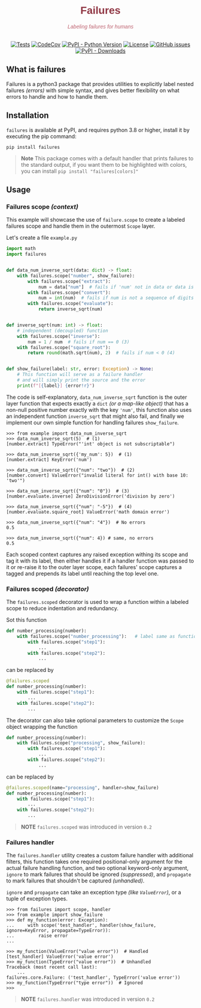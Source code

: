 <div id="readme_header" style="text-align: center">
<h1 style="color: #913946ff; font-family: Candara, sans-serif;">Failures</h1>
<p style="color: #bf6572; font-family: Candara, sans-serif; font-style: italic">Labeling failures for humans</p>
<br/>
<a href="https://github.com/mediadnan/Failures/actions/workflows/tests.yml" target="_blank"><img src="https://github.com/mediadnan/Failures/actions/workflows/tests.yml/badge.svg" alt="Tests"/></a>
<a href="https://codecov.io/gh/mediadnan/Failures" target="_blank"><img src="https://codecov.io/gh/mediadnan/Failures/branch/main/graph/badge.svg?token=E58PJ3OFME" alt="CodeCov"/></a>
<a href="https://www.python.org/downloads/" target="_blank"><img src="https://img.shields.io/pypi/pyversions/failures" alt="PyPI - Python Version"/></a>
<a href="https://en.wikipedia.org/wiki/MIT_License" target="_blank"><img src="https://img.shields.io/github/license/mediadnan/failures" alt="License"/></a>
<a href="https://github.com/mediadnan/Failures/issues" target="_blank"><img src="https://img.shields.io/github/issues/mediadnan/failures" alt="GitHub issues" /></a>
<a href="https://pypi.org/project/failures/" target="_blank"><img alt="PyPI - Downloads" src="https://img.shields.io/pypi/dm/failures"></a>
</div>

## What is failures
Failures is a python3 package that provides utilities to explicitly label nested
failures _(errors)_ with simple syntax, and gives better flexibility on what errors
to handle and how to handle them.

## Installation
``failures`` is available at PyPI, and requires python 3.8 or higher,
install it by executing the pip command:

```shell
pip install failures
```

> **Note**
> This package comes with a default handler that prints failures to the standard output,
> if you want them to be highlighted with colors, you can install ``pip install "failures[colors]"``

## Usage
### Failures scope _(context)_ 
This example will showcase the use of ``failure.scope`` to create a labeled failures scope and handle them
in the outermost ``Scope`` layer.

Let's create a file ``example.py``
````python
import math
import failures


def data_num_inverse_sqrt(data: dict) -> float:
    with failures.scope("number", show_failure):
        with failures.scope("extract"):
            num = data["num"]  # fails if 'num' not in data or data is not a dict (1)
        with failures.scope("convert"):
            num = int(num)  # fails if num is not a sequence of digits (2)
        with failures.scope("evaluate"):
            return inverse_sqrt(num)


def inverse_sqrt(num: int) -> float:
    # independent (decoupled) function
    with failures.scope("inverse"):
        num = 1 / num  # fails if num == 0 (3)
    with failures.scope("square_root"):
        return round(math.sqrt(num), 2)  # fails if num < 0 (4)


def show_failure(label: str, error: Exception) -> None:
    # This function will serve as a failure handler
    # and will simply print the source and the error
    print(f"[{label}] {error!r}")

````
The code is self-explanatory, ``data_num_inverse_sqrt`` function is the outer layer function that expects
exactly a ``dict`` _(or a map-like object)_ that has a non-null positive number exactly with the key ``'num'``,
this function also uses an independent function ``inverse_sqrt`` that might also fail,
and finally we implement our own simple function for handling failures ``show_failure``.

````pycon
>>> from example import data_num_inverse_sqrt
>>> data_num_inverse_sqrt(5)  # (1)
[number.extract] TypeError("'int' object is not subscriptable")

>>> data_num_inverse_sqrt({'my_num': 5})  # (1)
[number.extract] KeyError('num')

>>> data_num_inverse_sqrt({"num": "two"})  # (2)
[number.convert] ValueError("invalid literal for int() with base 10: 'two'")

>>> data_num_inverse_sqrt({"num": "0"})  # (3)
[number.evaluate.inverse] ZeroDivisionError('division by zero')

>>> data_num_inverse_sqrt({"num": "-5"})  # (4)
[number.evaluate.square_root] ValueError('math domain error')

>>> data_num_inverse_sqrt({"num": "4"})  # No errors
0.5

>>> data_num_inverse_sqrt({"num": 4}) # same, no errors
0.5
````
Each scoped context captures any raised exception withing its scope and tag it with its label,
then either handles it if a handler function was passed to it or re-raise it to the outer layer
scope, each failures' scope captures a tagged and prepends its label until reaching the top level one. 

### Failures scoped _(decorator)_
The ``failures.scoped`` decorator is used to wrap a function within a labeled
scope to reduce indentation and redundancy.

Sot this function
````python
def number_processing(number):
    with failures.scope("number_processing"):   # label same as function name
        with failures.scope("step1"):
            ...
        with failures.scope("step2"):
            ...
````
can be replaced by
````python
@failures.scoped
def number_processing(number):
    with failures.scope("step1"):
        ...
    with failures.scope("step2"):
        ...
````
The decorator can also take optional parameters to customize the ``Scope`` object wrapping the function
````python
def number_processing(number):
    with failures.scope("processing", show_failure):
        with failures.scope("step1"):
            ...
        with failures.scope("step2"):
            ...
````
can be replaced by
````python
@failures.scoped(name="processing", handler=show_failure)
def number_processing(number):
    with failures.scope("step1"):
        ...
    with failures.scope("step2"):
        ...
````
> **NOTE**
> ``failures.scoped`` was introduced in version ``0.2`` 

### Failures handler
The ``failures.handler`` utility creates a custom failure handler with additional filters,
this function takes one required positional-only argument for the actual failure handling function,
and two optional keyword-only argument, ``ignore`` to mark failures that should be ignored _(suppressed)_,
and ``propagate`` to mark failures that shouldn't be captured _(unhandled)_.

``ignore`` and ``propagate`` can take an exception type _(like ``ValueError``)_, or a tuple of
exception types.

````pycon
>>> from failures import scope, handler
>>> from example import show_failure
>>> def my_function(error: Exception):
...     with scope('test_handler', handler(show_failure, ignore=KeyError, propagate=TypeError)):
...         raise error
...

>>> my_function(ValueError("value error"))  # Handled
[test_handler] ValueError('value error')
>>> my_function(TypeError("value error"))  # Unhandled
Traceback (most recent call last):
    ...
failures.core.Failure: ('test_handler', TypeError('value error'))
>>> my_function(TypeError("type error"))  # Ignored
>>>
````
> **NOTE**
> ``failures.handler`` was introduced in version ``0.2``